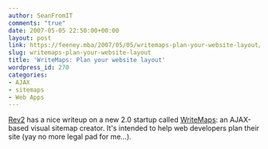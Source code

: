 ```yaml
---
author: SeanFromIT
comments: "true"
date: 2007-05-05 22:50:00+00:00
layout: post
link: https://feeney.mba/2007/05/05/writemaps-plan-your-website-layout/
slug: writemaps-plan-your-website-layout
title: 'WriteMaps: Plan your website layout'
wordpress_id: 270
categories:
- AJAX
- sitemaps
- Web Apps
---
```


[Rev2](http://www.rev2.org/2007/05/04/writemaps-launches-geni-like-sitemaps-tool/) has a nice writeup on a new 2.0 startup called [WriteMaps](http://www.writemaps.com/): an AJAX-based visual sitemap creator. It's intended to help web developers plan their site (yay no more legal pad for me...).
